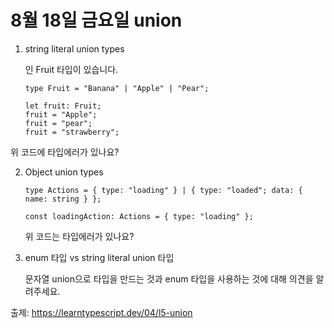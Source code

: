 # 8월 18일 금요일 union

1. string literal union types
    
    인 Fruit 타입이 있습니다.
    
    ```
    type Fruit = "Banana" | "Apple" | "Pear";

    let fruit: Fruit;
    fruit = "Apple";
    fruit = "pear";
    fruit = "strawberry";
    ```

위 코드에 타입에러가 있나요?

2. Object union types

    ```
    type Actions = { type: "loading" } | { type: "loaded"; data: { name: string } };

    const loadingAction: Actions = { type: "loading" };
    ```

    위 코드는 타입에러가 있나요? 

3. enum 타입 vs string literal union 타입

    문자열 union으로 타입을 만드는 것과 enum 타입을 사용하는 것에 대해 의견을 알려주세요.


출제: https://learntypescript.dev/04/l5-union